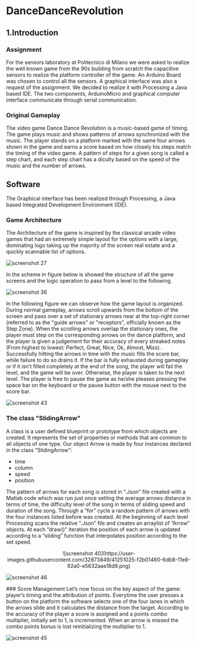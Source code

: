 # DanceDanceRevolution
## 1.Introduction
### Assignment
For the sensors laboratory at Politecnico di Milano we were asked to realize the well known game from the 90s building from scratch the capacitive sensors to realize the platform controller of the game. An Arduino Board was chosen to control all the sensors. A graphical interface was also a request of the assignment. We decided to realize it with Processing a Java based IDE. The two components, ArduinoMicro and graphical computer interface communicate through serial communication.

### Original Gameplay
The video game Dance Dance Revolution is a music-based game of timing. The game plays music and shows patterns of arrows synchronized with the music. The player stands on a platform marked with the same four arrows shown in the game and earns a score based on how closely his steps match the timing of the video game. A pattern of steps for a given song is called a step chart, and each step chart has a diculty based on the speed of the music and the number of arrows.

## Software
The Graphical interface has been realized through Processing, a Java based Integrated Development Environment (IDE).

### Game Architecture
The Architecture of the game is inspired by the classical arcade video games that had an extremely simple layout for the options with a large, dominating logo taking up the majority of the screen real estate and a quickly scannable list of options.

![screenshot 27](https://user-images.githubusercontent.com/32873849/41108901-02cc2488-6a76-11e8-8d1b-451ce2a5d2ce.png)

In the scheme in figure below is showed the structure of all the game screens and the logic operation to pass from a level to the following.

![screenshot 36](https://user-images.githubusercontent.com/32873849/41250773-2f8de066-6db8-11e8-9e5f-e0f259ce779a.png)

In the following figure we can observe how the game layout is organized. During normal gameplay, arrows scroll upwards from the bottom of the screen and pass over a set of stationary arrows near at the top-right corner (referred to as the "guide arrows" or "receptors", officially known as the Step Zone). When the scrolling arrows overlap the stationary ones, the player must step on the corresponding arrows on the dance platform, and the player is given a judgement for their accuracy of every streaked notes (From highest to lowest: Perfect, Great, Nice, Ok, Almost, Miss).
Successfully hitting the arrows in time with the music fills the score bar, while failure to do so drains it. If the bar is fully exhausted during gameplay or if it isn’t filled completely at the end of the song, the player will fail the level, and the game will be over. Otherwise, the player is taken to the next level.
The player is free to pause the game as he/she pleases pressing the space bar on the keyboard or the pause button with the mouse next to the score bar.

<p align="center">
  
![screenshot 43](https://user-images.githubusercontent.com/32873849/41250729-0c59290c-6db8-11e8-99d2-91a16c7fa8a7.png)

</p>

### The class "SlidingArrow"
A class is a user defined blueprint or prototype from which objects are created. It represents the set of properties or methods that are common to all objects of one type. Our object Arrow is made by four instances declared in the class “SlidingArrow”:
* time
* column
* speed
* position

The pattern of arrows for each song is stored in “.Json” file created with a Matlab code which was run just once setting the average arrows distance in terms of time, the difficulty level of the song in terms of sliding speed and duration of the song. Through a “for” cycle a random pattern of arrows with the four instances listed before was created.
At the beginning of each level Processing scans the relative “.Json” file and creates an arraylist of “Arrow” objects. At each “draw()” iteration the position of each arrow is updated according to a “sliding” function that interpolates position according to the set speed.
<p align="center">
![screenshot 40](https://user-images.githubusercontent.com/32873849/41251025-f2b01460-6db8-11e8-92a0-e5632aae18d9.png)

![screenshot 46](https://user-images.githubusercontent.com/32873849/41251043-0c22d61c-6db9-11e8-8897-f17c517ff531.png)
</p>
### Score Management
Let’s now focus on the key aspect of the game: player’s timing and the attribution of points.
Everytime the user presses a button on the platform the software selects one of the four lanes in which the arrows slide and it calculates the distance from the target. According to the accuracy of the player a score is assigned and a points combo multiplier, initially set to 1, is incremented. When an arrow is missed the combo points bonus is lost reinitializing the multiplier to 1.

![screenshot 45](https://user-images.githubusercontent.com/32873849/41251154-5cd76b9a-6db9-11e8-9a2f-b6a41fa6d2ff.png)
